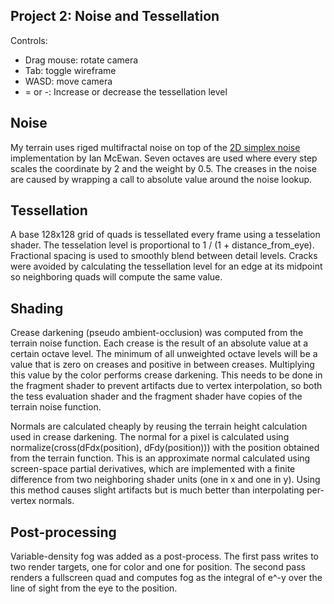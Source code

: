 ## Project 2: Noise and Tessellation

Controls:

* Drag mouse: rotate camera
* Tab: toggle wireframe
* WASD: move camera
* = or -: Increase or decrease the tessellation level

## Noise

My terrain uses riged multifractal noise on top of the [2D simplex noise](https://github.com/ashima/webgl-noise/blob/master/src/noise2D.glsl) implementation by Ian McEwan. Seven octaves are used where every step scales the coordinate by 2 and the weight by 0.5. The creases in the noise are caused by wrapping a call to absolute value around the noise lookup.

## Tessellation

A base 128x128 grid of quads is tessellated every frame using a tesselation shader. The tesselation level is proportional to 1 / (1 + distance_from_eye). Fractional spacing is used to smoothly blend between detail levels. Cracks were avoided by calculating the tessellation level for an edge at its midpoint so neighboring quads will compute the same value.

## Shading

Crease darkening (pseudo ambient-occlusion) was computed from the terrain noise function. Each crease is the result of an absolute value at a certain octave level. The minimum of all unweighted octave levels will be a value that is zero on creases and positive in between creases. Multiplying this value by the color performs crease darkening. This needs to be done in the fragment shader to prevent artifacts due to vertex interpolation, so both the tess evaluation shader and the fragment shader have copies of the terrain noise function.

Normals are calculated cheaply by reusing the terrain height calculation used in crease darkening. The normal for a pixel is calculated using normalize(cross(dFdx(position), dFdy(position))) with the position obtained from the terrain function. This is an approximate normal calculated using screen-space partial derivatives, which are implemented with a finite difference from two neighboring shader units (one in x and one in y). Using this method causes slight artifacts but is much better than interpolating per-vertex normals.

## Post-processing

Variable-density fog was added as a post-process. The first pass writes to two render targets, one for color and one for position. The second pass renders a fullscreen quad and computes fog as the integral of e^-y over the line of sight from the eye to the position.
